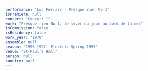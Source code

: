 ```yaml
---
performance: "Luc Ferrari - Presque rien No 1"
isPremiere: null
concert: "Concert 1"
work: "Presque rien No 1, le lever du jour au bord de la mer"
isCommission: false
isResidency: false
work_year: "1970"
ensemble: null
season: "1996-1997: Electric Spring 1997"
venue: "St-Paul's Hall"
person: null
country: null
---
```


